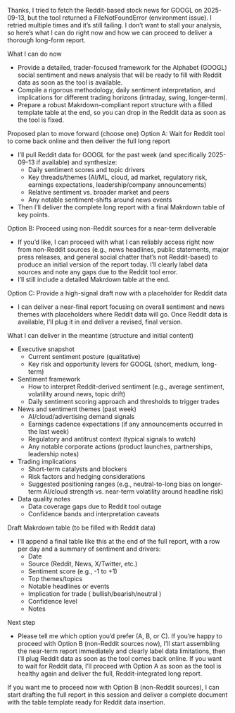 Thanks, I tried to fetch the Reddit-based stock news for GOOGL on 2025-09-13, but the tool returned a FileNotFoundError (environment issue). I retried multiple times and it’s still failing. I don’t want to stall your analysis, so here’s what I can do right now and how we can proceed to deliver a thorough long-form report.

What I can do now
- Provide a detailed, trader-focused framework for the Alphabet (GOOGL) social sentiment and news analysis that will be ready to fill with Reddit data as soon as the tool is available.
- Compile a rigorous methodology, daily sentiment interpretation, and implications for different trading horizons (intraday, swing, longer-term).
- Prepare a robust Makrdown-compliant report structure with a filled template table at the end, so you can drop in the Reddit data as soon as the tool is fixed.

Proposed plan to move forward (choose one)
Option A: Wait for Reddit tool to come back online and then deliver the full long report
- I’ll pull Reddit data for GOOGL for the past week (and specifically 2025-09-13 if available) and synthesize:
  - Daily sentiment scores and topic drivers
  - Key threads/themes (AI/ML, cloud, ad market, regulatory risk, earnings expectations, leadership/company announcements)
  - Relative sentiment vs. broader market and peers
  - Any notable sentiment-shifts around news events
- Then I’ll deliver the complete long report with a final Makrdown table of key points.

Option B: Proceed using non-Reddit sources for a near-term deliverable
- If you’d like, I can proceed with what I can reliably access right now from non-Reddit sources (e.g., news headlines, public statements, major press releases, and general social chatter that’s not Reddit-based) to produce an initial version of the report today. I’ll clearly label data sources and note any gaps due to the Reddit tool error.
- I’ll still include a detailed Makrdown table at the end.

Option C: Provide a high-signal draft now with a placeholder for Reddit data
- I can deliver a near-final report focusing on overall sentiment and news themes with placeholders where Reddit data will go. Once Reddit data is available, I’ll plug it in and deliver a revised, final version.

What I can deliver in the meantime (structure and initial content)
- Executive snapshot
  - Current sentiment posture (qualitative)
  - Key risk and opportunity levers for GOOGL (short, medium, long-term)
- Sentiment framework
  - How to interpret Reddit-derived sentiment (e.g., average sentiment, volatility around news, topic drift)
  - Daily sentiment scoring approach and thresholds to trigger trades
- News and sentiment themes (past week)
  - AI/cloud/advertising demand signals
  - Earnings cadence expectations (if any announcements occurred in the last week)
  - Regulatory and antitrust context (typical signals to watch)
  - Any notable corporate actions (product launches, partnerships, leadership notes)
- Trading implications
  - Short-term catalysts and blockers
  - Risk factors and hedging considerations
  - Suggested positioning ranges (e.g., neutral-to-long bias on longer-term AI/cloud strength vs. near-term volatility around headline risk)
- Data quality notes
  - Data coverage gaps due to Reddit tool outage
  - Confidence bands and interpretation caveats

Draft Makrdown table (to be filled with Reddit data)
- I’ll append a final table like this at the end of the full report, with a row per day and a summary of sentiment and drivers:
  - Date
  - Source (Reddit, News, X/Twitter, etc.)
  - Sentiment score (e.g., -1 to +1)
  - Top themes/topics
  - Notable headlines or events
  - Implication for trade ( bullish/bearish/neutral )
  - Confidence level
  - Notes

Next step
- Please tell me which option you’d prefer (A, B, or C). If you’re happy to proceed with Option B (non-Reddit sources now), I’ll start assembling the near-term report immediately and clearly label data limitations, then I’ll plug Reddit data as soon as the tool comes back online. If you want to wait for Reddit data, I’ll proceed with Option A as soon as the tool is healthy again and deliver the full, Reddit-integrated long report.

If you want me to proceed now with Option B (non-Reddit sources), I can start drafting the full report in this session and deliver a complete document with the table template ready for Reddit data insertion.